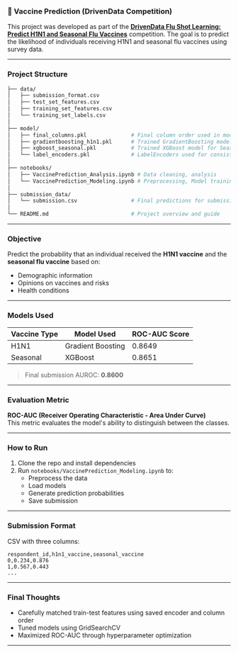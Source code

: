 ### 🧬 Vaccine Prediction (DrivenData Competition)

This project was developed as part of the **[DrivenData Flu Shot Learning: Predict H1N1 and Seasonal Flu Vaccines](https://www.drivendata.org/competitions/66/flu-shot-learning/)** competition. The goal is to predict the likelihood of individuals receiving H1N1 and seasonal flu vaccines using survey data.

---

### Project Structure

```bash
├── data/
│   ├── submission_format.csv
│   ├── test_set_features.csv
│   ├── training_set_features.csv
│   └── training_set_labels.csv
│
├── model/
│   ├── final_columns.pkl              # Final column order used in model training
│   ├── gradientboosting_h1n1.pkl      # Trained GradientBoosting model for H1N1
│   ├── xgboost_seasonal.pkl           # Trained XGBoost model for Seasonal
│   └── label_encoders.pkl             # LabelEncoders used for consistent preprocessing
│
├── notebooks/
│   ├── VaccinePrediction_Analysis.ipynb # Data cleaning, analysis 
│   └── VaccinePrediction_Modeling.ipynb # Preprocessing, Model training, evaluation and submission
│
├── submission_data/
│   └── submission.csv                 # Final predictions for submission
│
└── README.md                          # Project overview and guide
```

---

### Objective

Predict the probability that an individual received the **H1N1 vaccine** and the **seasonal flu vaccine** based on:
- Demographic information
- Opinions on vaccines and risks
- Health conditions

---

### Models Used

| Vaccine Type | Model Used          | ROC-AUC Score |
|--------------|---------------------|----------------|
| H1N1         | Gradient Boosting    | 0.8649         |
| Seasonal     | XGBoost              | 0.8651         |

> Final submission AUROC: **0.8600**

---

### Evaluation Metric

**ROC-AUC (Receiver Operating Characteristic - Area Under Curve)**  
This metric evaluates the model's ability to distinguish between the classes.

---

### How to Run

1. Clone the repo and install dependencies  
2. Run `notebooks/VaccinePrediction_Modeling.ipynb` to:
   - Preprocess the data
   - Load models
   - Generate prediction probabilities
   - Save submission

---

### Submission Format

CSV with three columns:
```csv
respondent_id,h1n1_vaccine,seasonal_vaccine
0,0.234,0.876
1,0.567,0.443
...
```

---

### Final Thoughts

- Carefully matched train-test features using saved encoder and column order
- Tuned models using GridSearchCV
- Maximized ROC-AUC through hyperparameter optimization

---
